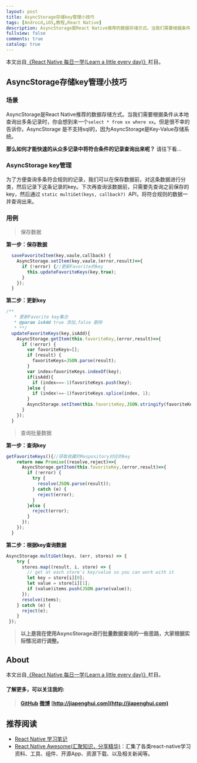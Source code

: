 ```yaml
---
layout: post
title: AsyncStorage存储key管理小技巧
tags: [Android,iOS,教程,React Native]
description: AsyncStorage是React Native推荐的数据存储方式。当我们需要根据条件从本地查询出多条记录时，你会想到来一个`select * from xx where xx`。但是很不幸的告诉你，AsyncStorage是不支持sql的，因为AsyncStorage是Key-Value存储系统。
fullview: false
comments: true
catalog: true
---
```



本文出自[《React Native 每日一学(Learn a little every day)》](https://github.com/crazycodeboy/RNStudyNotes/tree/master/React%20Native%20%E6%AF%8F%E6%97%A5%E4%B8%80%E5%AD%A6)栏目。

AsyncStorage存储key管理小技巧
------

### 场景

AsyncStorage是React Native推荐的数据存储方式。当我们需要根据条件从本地查询出多条记录时，你会想到来一个`select * from xx where xx`。但是很不幸的告诉你，AsyncStorage
是不支持sql的，因为AsyncStorage是Key-Value存储系统。

**那么如何才能快速的从众多记录中将符合条件的记录查询出来呢？**
请往下看...

###  AsyncStorage key管理

为了方便查询多条符合规则的记录，我们可以在保存数据前，对这条数据进行分类，然后记录下这条记录的key。下次再查询该数据前，只需要先查询之前保存的key，然后通过
`static multiGet(keys, callback?) `API，将符合规则的数据一并查询出来。

### 用例

>保存数据

**第一步：保存数据**

```javascript
  saveFavoriteItem(key,vaule,callback) {
    AsyncStorage.setItem(key,vaule,(error,result)=>{
      if (!error) {//更新Favorite的key
        this.updateFavoriteKeys(key,true);
      }
    });
  }
```

**第二步：更新key**

```javascript
/**
   * 更新Favorite key集合
   * @param isAdd true 添加,false 删除
   * **/
  updateFavoriteKeys(key,isAdd){
    AsyncStorage.getItem(this.favoriteKey,(error,result)=>{
      if (!error) {
        var favoriteKeys=[];
        if (result) {
          favoriteKeys=JSON.parse(result);
        }
        var index=favoriteKeys.indexOf(key);
        if(isAdd){
          if (index===-1)favoriteKeys.push(key);
        }else {
          if (index!==-1)favoriteKeys.splice(index, 1);
        }
        AsyncStorage.setItem(this.favoriteKey,JSON.stringify(favoriteKeys));
      }
    });
  }
```

>查询批量数据

**第一步：查询key**

```javascript
getFavoriteKeys(){//获取收藏的Respository对应的key
    return new Promise((resolve,reject)=>{
      AsyncStorage.getItem(this.favoriteKey,(error,result)=>{
        if (!error) {
          try {
            resolve(JSON.parse(result));
          } catch (e) {
            reject(error);
          }
        }else {
          reject(error);
        }
      });
    });
  }
```

**第二步：根据key查询数据**

```javascript
AsyncStorage.multiGet(keys, (err, stores) => {
    try {
      stores.map((result, i, store) => {
        // get at each store's key/value so you can work with it
        let key = store[i][0];
        let value = store[i][1];
        if (value)items.push(JSON.parse(value));
      });
      resolve(items);
    } catch (e) {
      reject(e);
    }
 });
 ```

>**以上是我在使用AsyncStorage进行批量数据查询的一些思路，大家根据实际情况进行调整。**


## About
本文出自[《React Native 每日一学(Learn a little every day)》](https://github.com/crazycodeboy/RNStudyNotes/tree/master/React%20Native%20%E6%AF%8F%E6%97%A5%E4%B8%80%E5%AD%A6)栏目。

#### 了解更多，可以关注我的:

>**[GitHub](https://github.com/crazycodeboy/)**
**[微博](http://weibo.com/u/6003602003)**
**[http://jiapenghui.com](http://jiapenghui.com)**

推荐阅读
----
* [React Native 学习笔记](https://github.com/crazycodeboy/RNStudyNotes)
* [React Native Awesome(汇聚知识，分享精华)](https://github.com/crazycodeboy/react-native-awesome)：汇集了各类react-native学习资料、工具、组件、开源App、资源下载、以及相关新闻等。